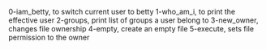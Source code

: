 0-iam_betty, to switch current user to betty
1-who_am_i, to print the effective user
2-groups, print list of groups a user belong to
3-new_owner, changes file ownership
4-empty, create an empty file
5-execute, sets file permission to the owner
